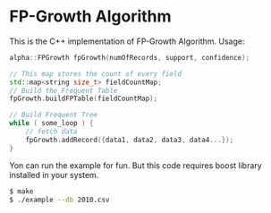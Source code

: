 # FP-Growth Algorithm

This is the C++ implementation of FP-Growth Algorithm.
Usage:
```cpp
alpha::FPGrowth fpGrowth(numOfRecords, support, confidence);

// This map stores the count of every field
std::map<string size_t> fieldCountMap;
// Build the Frequent Table
fpGrowth.buildFPTable(fieldCountMap);

// Build Frequent Tree
while ( some_loop ) {
    // fetch data
    fpGrowth.addRecord({data1, data2, data3, data4...});
}

```


Yon can run the example for fun. But this code requires boost library installed in your system.
```bash
$ make
$ ./example --db 2010.csv
```
